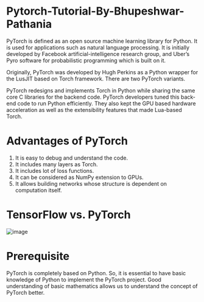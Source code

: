 # Pytorch-Tutorial-By-Bhupeshwar-Pathania

PyTorch is defined as an open source machine learning library for Python.
It is used for applications such as natural language processing. 
It is initially developed by Facebook artificial-intelligence research group, and Uber’s Pyro software for probabilistic programming which is built on it.

Originally, PyTorch was developed by Hugh Perkins as a Python wrapper for the LusJIT based on Torch framework. There are two PyTorch variants.

PyTorch redesigns and implements Torch in Python while sharing the same core C libraries for the backend code. 
PyTorch developers tuned this back-end code to run Python efficiently. They also kept the GPU based hardware acceleration as well as the extensibility features that made Lua-based Torch.

# Advantages of PyTorch

1. It is easy to debug and understand the code.
2. It includes many layers as Torch.
3. It includes lot of loss functions.
4. It can be considered as NumPy extension to GPUs.
5. It allows building networks whose structure is dependent on computation itself.


# TensorFlow vs. PyTorch

![image](https://github.com/user-attachments/assets/88c0cf9d-25b8-4e7d-bb27-d0f78eb45bcc)


# Prerequisite

PyTorch is completely based on Python. So, it is essential to have basic knowledge of Python to implement the PyTorch project. 
Good understanding of basic mathematics allows us to understand the concept of PyTorch better.









